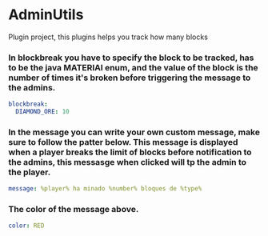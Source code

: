 # AdminUtils
Plugin project, this plugins helps you track how many blocks
### In blockbreak you have to specify the block to be tracked, has to be the java MATERIAl enum, and the value of the block is the number of times it's broken before triggering the message to the admins.

```yml
blockbreak:
  DIAMOND_ORE: 10
```

### In the message you can write your own custom message, make sure to follow the patter below. This message is displayed when a player breaks the limit of blocks before notification to the admins, this messasge when clicked will tp the admin to the player.

```yml
message: %player% ha minado %number% bloques de %type%
```

### The color of the message above.

```yml
color: RED
```

